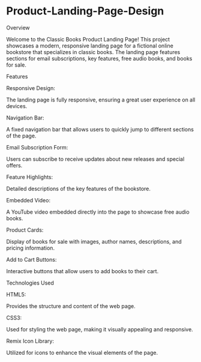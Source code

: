 # Product-Landing-Page-Design
Overview

Welcome to the Classic Books Product Landing Page! This project showcases a modern, responsive landing page for a fictional online bookstore that specializes in classic books. The landing page features sections for email subscriptions, key features, free audio books, and books for sale.

Features

Responsive Design:

The landing page is fully responsive, ensuring a great user experience on all devices.

Navigation Bar:

A fixed navigation bar that allows users to quickly jump to different sections of the page.

Email Subscription Form: 

Users can subscribe to receive updates about new releases and special offers.

Feature Highlights:

Detailed descriptions of the key features of the bookstore.

Embedded Video: 

A YouTube video embedded directly into the page to showcase free audio books.

Product Cards: 

Display of books for sale with images, author names, descriptions, and pricing information.

Add to Cart Buttons:

Interactive buttons that allow users to add books to their cart.

Technologies Used

HTML5:

Provides the structure and content of the web page.

CSS3: 

Used for styling the web page, making it visually appealing and responsive.

Remix Icon Library:

Utilized for icons to enhance the visual elements of the page.
